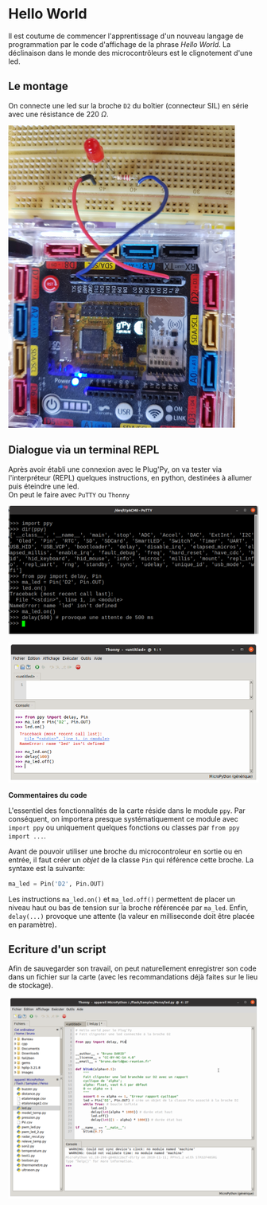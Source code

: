 Hello World
=========

Il est coutume de commencer l'apprentissage d'un nouveau langage de programmation par le code d'affichage de la phrase *Hello World*. La déclinaison dans le monde des microcontrôleurs est le clignotement d'une led.

## Le montage

On connecte une led sur la broche `D2` du boîtier (connecteur SIL) en série avec une résistance de $220\ \Omega$.  

![montage1](img/montage1.png)

## Dialogue via un terminal REPL

Après avoir établi une connexion avec le Plug'Py, on va tester via l'interpréteur (REPL) quelques instructions, en python, destinées à allumer puis éteindre une led.  
On peut le faire avec `PuTTY` ou `Thonny`  

![ppy1](img/ppy_1.png)

![th9](img/thonny_9.png)

**Commentaires du code**  

L'essentiel des fonctionnalités de la carte réside dans le module `ppy`. Par conséquent, on importera presque systématiquement ce module avec `import ppy` ou uniquement quelques fonctions ou classes par `from ppy import ...`.

Avant de pouvoir utiliser une broche du microcontroleur en sortie ou en entrée, il faut créer un *objet* de la classe `Pin` qui référence cette broche. La syntaxe est la suivante:

```python
ma_led = Pin('D2', Pin.OUT)
```

Les instructions `ma_led.on()` et `ma_led.off()` permettent de placer un niveau haut ou bas de tension sur la broche référencée par `ma_led`. Enfin, `delay(...)` provoque une attente (la valeur en milliseconde doit être placée en paramètre).

## Ecriture d'un script

Afin de sauvegarder son travail, on peut naturellement enregistrer son code dans un fichier sur la carte (avec les recommandations déjà faites sur le lieu de stockage).  

![th10](img/thonny_10.png)
